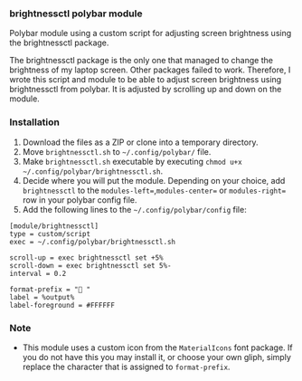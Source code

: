 ### brightnessctl polybar module
Polybar module using a custom script for adjusting screen brightness using the brightnessctl package.

The brightnessctl package is the only one that managed to change the brightness of my laptop screen. Other packages failed to work. Therefore, I wrote this script and module to be able to adjust screen brightness using brightnessctl from polybar. It is adjusted by scrolling up and down on the module.

### Installation
1. Download the files as a ZIP or clone into a temporary directory.
2. Move `brightnessctl.sh` to `~/.config/polybar/` file.
3. Make `brightnessctl.sh` executable by executing `chmod u+x ~/.config/polybar/brightnessctl.sh`.
4. Decide where you will put the module. Depending on your choice, add `brightnessctl` to the `modules-left=`,`modules-center=` or `modules-right=` row in your polybar config file.
5. Add the following lines to the `~/.config/polybar/config` file:
    
```
[module/brightnessctl]
type = custom/script
exec = ~/.config/polybar/brightnessctl.sh

scroll-up = exec brightnessctl set +5%
scroll-down = exec brightnessctl set 5%-
interval = 0.2

format-prefix = " "
label = %output%
label-foreground = #FFFFFF
```

### Note
- This module uses a custom icon from the `MaterialIcons` font package. If you do not have this you may install it, or choose your own gliph, simply replace the character that is assigned to `format-prefix`.
